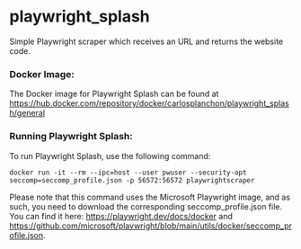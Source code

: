 # playwright_splash
Simple Playwright scraper which receives an URL and returns the website code.

### Docker Image:
The Docker image for Playwright Splash can be found at
https://hub.docker.com/repository/docker/carlosplanchon/playwright_splash/general

### Running Playwright Splash:
To run Playwright Splash, use the following command:
```
docker run -it --rm --ipc=host --user pwuser --security-opt seccomp=seccomp_profile.json -p 56572:56572 playwrightscraper
```

Please note that this command uses the Microsoft Playwright image, and as such, you need to download the corresponding seccomp_profile.json file. You can find it here: https://playwright.dev/docs/docker and https://github.com/microsoft/playwright/blob/main/utils/docker/seccomp_profile.json.
